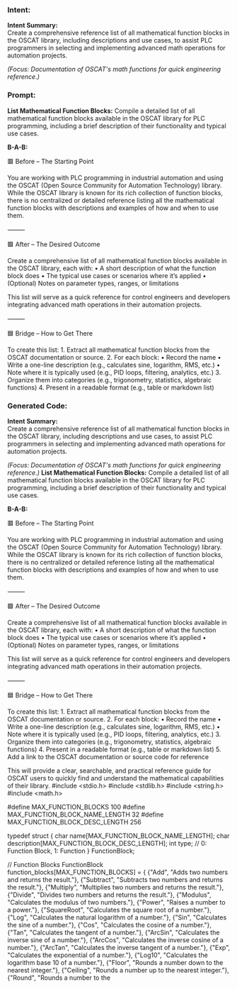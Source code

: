 ### Intent:
**Intent Summary:**  
Create a comprehensive reference list of all mathematical function blocks in the OSCAT library, including descriptions and use cases, to assist PLC programmers in selecting and implementing advanced math operations for automation projects.  

*(Focus: Documentation of OSCAT's math functions for quick engineering reference.)*

### Prompt:
**List Mathematical Function Blocks:**
Compile a detailed list of all mathematical function blocks available in the OSCAT library for PLC programming, including a brief description of their functionality and typical use cases.

**B-A-B:**

🟥 Before – The Starting Point

You are working with PLC programming in industrial automation and using the OSCAT (Open Source Community for Automation Technology) library. While the OSCAT library is known for its rich collection of function blocks, there is no centralized or detailed reference listing all the mathematical function blocks with descriptions and examples of how and when to use them.

⸻

🟩 After – The Desired Outcome

Create a comprehensive list of all mathematical function blocks available in the OSCAT library, each with:
	•	A short description of what the function block does
	•	The typical use cases or scenarios where it’s applied
	•	(Optional) Notes on parameter types, ranges, or limitations

This list will serve as a quick reference for control engineers and developers integrating advanced math operations in their automation projects.

⸻

🟦 Bridge – How to Get There

To create this list:
	1.	Extract all mathematical function blocks from the OSCAT documentation or source.
	2.	For each block:
	•	Record the name
	•	Write a one-line description (e.g., calculates sine, logarithm, RMS, etc.)
	•	Note where it is typically used (e.g., PID loops, filtering, analytics, etc.)
	3.	Organize them into categories (e.g., trigonometry, statistics, algebraic functions)
	4.	Present in a readable format (e.g., table or markdown list)

### Generated Code:
**Intent Summary:**  
Create a comprehensive reference list of all mathematical function blocks in the OSCAT library, including descriptions and use cases, to assist PLC programmers in selecting and implementing advanced math operations for automation projects.  

*(Focus: Documentation of OSCAT's math functions for quick engineering reference.)*
**List Mathematical Function Blocks:**
Compile a detailed list of all mathematical function blocks available in the OSCAT library for PLC programming, including a brief description of their functionality and typical use cases.

**B-A-B:**

🟥 Before – The Starting Point

You are working with PLC programming in industrial automation and using the OSCAT (Open Source Community for Automation Technology) library. While the OSCAT library is known for its rich collection of function blocks, there is no centralized or detailed reference listing all the mathematical function blocks with descriptions and examples of how and when to use them.

⸻

🟩 After – The Desired Outcome

Create a comprehensive list of all mathematical function blocks available in the OSCAT library, each with:
	•	A short description of what the function block does
	•	The typical use cases or scenarios where it’s applied
	•	(Optional) Notes on parameter types, ranges, or limitations

This list will serve as a quick reference for control engineers and developers integrating advanced math operations in their automation projects.

⸻

🟦 Bridge – How to Get There

To create this list:
	1.	Extract all mathematical function blocks from the OSCAT documentation or source.
	2.	For each block:
	•	Record the name
	•	Write a one-line description (e.g., calculates sine, logarithm, RMS, etc.)
	•	Note where it is typically used (e.g., PID loops, filtering, analytics, etc.)
	3.	Organize them into categories (e.g., trigonometry, statistics, algebraic functions)
	4.	Present in a readable format (e.g., table or markdown list)
	5.	Add a link to the OSCAT documentation or source code for reference

This will provide a clear, searchable, and practical reference guide for OSCAT users to quickly find and understand the mathematical capabilities of their library.
#include <stdio.h>
#include <stdlib.h>
#include <string.h>
#include <math.h>

#define MAX_FUNCTION_BLOCKS 100
#define MAX_FUNCTION_BLOCK_NAME_LENGTH 32
#define MAX_FUNCTION_BLOCK_DESC_LENGTH 256

typedef struct {
    char name[MAX_FUNCTION_BLOCK_NAME_LENGTH];
    char description[MAX_FUNCTION_BLOCK_DESC_LENGTH];
    int type; // 0: Function Block, 1: Function
} FunctionBlock;

// Function Blocks
FunctionBlock function_blocks[MAX_FUNCTION_BLOCKS] = {
    {"Add", "Adds two numbers and returns the result."},
    {"Subtract", "Subtracts two numbers and returns the result."},
    {"Multiply", "Multiplies two numbers and returns the result."},
    {"Divide", "Divides two numbers and returns the result."},
    {"Modulus", "Calculates the modulus of two numbers."},
    {"Power", "Raises a number to a power."},
    {"SquareRoot", "Calculates the square root of a number."},
    {"Log", "Calculates the natural logarithm of a number."},
    {"Sin", "Calculates the sine of a number."},
    {"Cos", "Calculates the cosine of a number."},
    {"Tan", "Calculates the tangent of a number."},
    {"ArcSin", "Calculates the inverse sine of a number."},
    {"ArcCos", "Calculates the inverse cosine of a number."},
    {"ArcTan", "Calculates the inverse tangent of a number."},
    {"Exp", "Calculates the exponential of a number."},
    {"Log10", "Calculates the logarithm base 10 of a number."},
    {"Floor", "Rounds a number down to the nearest integer."},
    {"Ceiling", "Rounds a number up to the nearest integer."},
    {"Round", "Rounds a number to the
